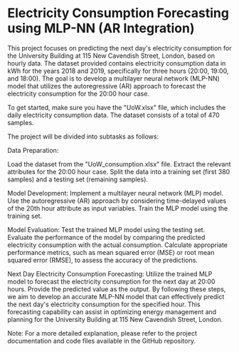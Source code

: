 # Electricity Consumption Forecasting using MLP-NN (AR Integration)


This project focuses on predicting the next day's electricity consumption for the University Building at 115 New Cavendish Street, London, based on hourly data. The dataset provided contains electricity consumption data in kWh for the years 2018 and 2019, specifically for three hours (20:00, 19:00, and 18:00). The goal is to develop a multilayer neural network (MLP-NN) model that utilizes the autoregressive (AR) approach to forecast the electricity consumption for the 20:00 hour case.

To get started, make sure you have the "UoW.xlsx" file, which includes the daily electricity consumption data. The dataset consists of a total of 470 samples.

The project will be divided into subtasks as follows:

Data Preparation:

Load the dataset from the "UoW_consumption.xlsx" file.
Extract the relevant attributes for the 20:00 hour case.
Split the data into a training set (first 380 samples) and a testing set (remaining samples).

Model Development:
Implement a multilayer neural network (MLP) model.
Use the autoregressive (AR) approach by considering time-delayed values of the 20th hour attribute as input variables.
Train the MLP model using the training set.


Model Evaluation:
Test the trained MLP model using the testing set.
Evaluate the performance of the model by comparing the predicted electricity consumption with the actual consumption.
Calculate appropriate performance metrics, such as mean squared error (MSE) or root mean squared error (RMSE), to assess the accuracy of the predictions.

Next Day Electricity Consumption Forecasting:
Utilize the trained MLP model to forecast the electricity consumption for the next day at 20:00 hours.
Provide the predicted value as the output.
By following these steps, we aim to develop an accurate MLP-NN model that can effectively predict the next day's electricity consumption for the specified hour. This forecasting capability can assist in optimizing energy management and planning for the University Building at 115 New Cavendish Street, London.

Note: For a more detailed explanation, please refer to the project documentation and code files available in the GitHub repository.
